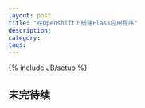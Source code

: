 ```yaml
---
layout: post
title: "在Openshift上搭建Flask应用程序"
description: 
category:  
tags: 
---
```

{% include JB/setup %}

## 未完待续